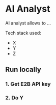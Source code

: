 
# AI Analyst

AI analyst allows to ...

Tech stack used:
- X
- Y
- Z


## Run locally

### 1. Get E2B API key

### 2. Do Y

